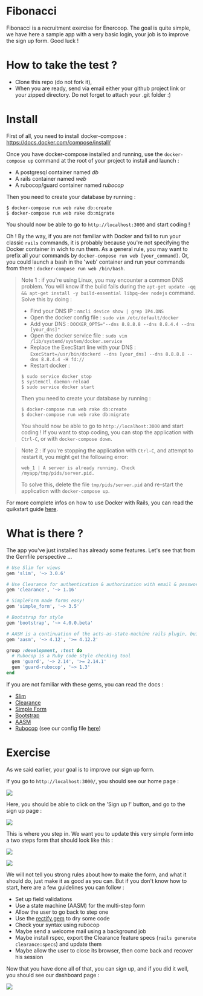 # Fibonacci

Fibonacci is a recruitment exercise for Enercoop. The goal is quite simple, we have here a sample app with a very basic login, your job is to improve the sign up form. Good luck !

# How to take the test ?

- Clone this repo (do not fork it),
- When you are ready, send via email either your github project link or your zipped directory. Do not forget to attach your .git folder :)

# Install

First of all, you need to install docker-compose : https://docs.docker.com/compose/install/

Once you have docker-compose installed and running, use the `docker-compose up` command at the root of your project to install and launch :

* A postgresql container named *db*
* A rails container named *web*
* A rubocop/guard container named *rubocop*

Then you need to create your database by running :

```
$ docker-compose run web rake db:create
$ docker-compose run web rake db:migrate
```

You should now be able to go to `http://localhost:3000` and start coding !

Oh ! By the way, if you are not familiar with Docker and fail to run your classic `rails` commands, it is probably because you're not specifying the Docker container in wich to run them. As a general rule, you may want to prefix all your commands by `docker-compose run web [your_command]`. Or, you could launch a bash in the 'web' container and run your commands from there : `docker-compose run web /bin/bash`.

> Note 1 : if you're using Linux, you may encounter a common DNS problem. You will know if the build fails during the `apt-get update -qq && apt-get install -y build-essential libpq-dev nodejs` command. Solve this by doing :
> * Find your DNS IP : `nmcli device show | grep IP4.DNS`
> * Open the docker config file : `sudo vim /etc/default/docker`
> * Add your DNS : `DOCKER_OPTS="--dns 8.8.8.8 --dns 8.8.4.4 --dns [your_dns]"`
> * Open the docker service file : `sudo vim /lib/systemd/system/docker.service`
> * Replace the ExecStart line with your DNS : `ExecStart=/usr/bin/dockerd --dns [your_dns] --dns 8.8.8.8 --dns 8.8.4.4 -H fd://`
> * Restart docker :
> ```
> $ sudo service docker stop
> $ systemctl daemon-reload
> $ sudo service docker start
> ```
>
> Then you need to create your database by running :
>
> ```
> $ docker-compose run web rake db:create
> $ docker-compose run web rake db:migrate
> ```
>
> You should now be able to go to `http://localhost:3000` and start coding ! If you want to stop coding, you can stop the application with `Ctrl-C`, or with `docker-compose down`.


> Note 2 : if you're stopping the application with `Ctrl-C`, and attempt to restart it, you might get the following error:
> ```
> web_1 | A server is already running. Check /myapp/tmp/pids/server.pid.
> ```
> To solve this, delete the file `tmp/pids/server.pid` and re-start the application with `docker-compose up`.

For more complete infos on how to use Docker with Rails, you can read the quikstart guide [here](https://docs.docker.com/compose/rails/).

# What is there ?

The app you've just installed has already some features. Let's see that from the Gemfile perspective ...

```ruby
# Use Slim for views
gem 'slim', '~> 3.0.6'

# Use Clearance for authentication & authorization with email & password
gem 'clearance', '~> 1.16'

# SimpleForm made forms easy!
gem 'simple_form', '~> 3.5'

# Bootstrap for style
gem 'bootstrap', '~> 4.0.0.beta'

# AASM is a continuation of the acts-as-state-machine rails plugin, built for plain Ruby objects
gem 'aasm', '~> 4.12', '>= 4.12.2'

group :development, :test do
  # Rubocop is a Ruby code style checking tool
  gem 'guard', '~> 2.14', '>= 2.14.1'
  gem 'guard-rubocop', '~> 1.3'
end
```

If you are not familiar with these gems, you can read the docs :

* [Slim](http://slim-lang.com/)
* [Clearance](https://github.com/thoughtbot/clearance)
* [Simple Form](https://github.com/plataformatec/simple_form)
* [Bootstrap](https://getbootstrap.com/docs/4.0/getting-started/introduction/)
* [AASM](https://github.com/aasm/aasm)
* [Rubocop](https://github.com/bbatsov/rubocop) (see our config file [here](https://github.com/enercoop/Fibonacci/blob/master/.rubocop.yml))

# Exercise

As we said earlier, your goal is to improve our sign up form.

If you go to `http://localhost:3000/`, you should see our home page :

![](https://raw.githubusercontent.com/enercoop/Fibonacci/master/public/readme/index.png)

Here, you should be able to click on the 'Sign up !' button, and go to the sign up page :

![](https://raw.githubusercontent.com/enercoop/Fibonacci/master/public/readme/signup.png)

This is where you step in. We want you to update this very simple form into a two steps form that should look like this :

![](https://raw.githubusercontent.com/enercoop/Fibonacci/master/public/readme/signup1.jpg)

![](https://raw.githubusercontent.com/enercoop/Fibonacci/master/public/readme/signup2.png)

We will not tell you strong rules about how to make the form, and what it should do, just make it as good as you can. But if you don't know how to start, here are a few guidelines you can follow :

* Set up field validations
* Use a state machine (AASM) for the multi-step form
* Allow the user to go back to step one
* Use the [rectify gem](https://github.com/andypike/rectify) to dry some code
* Check your syntax using rubocop
* Maybe send a welcome mail using a background job
* Maybe install rspec, export the Clearance feature specs (`rails generate clearance:specs`) and update them
* Maybe allow the user to close its browser, then come back and recover his session

Now that you have done all of that, you can sign up, and if you did it well, you should see our dashboard page :

![](https://raw.githubusercontent.com/enercoop/Fibonacci/master/public/readme/done.png)
